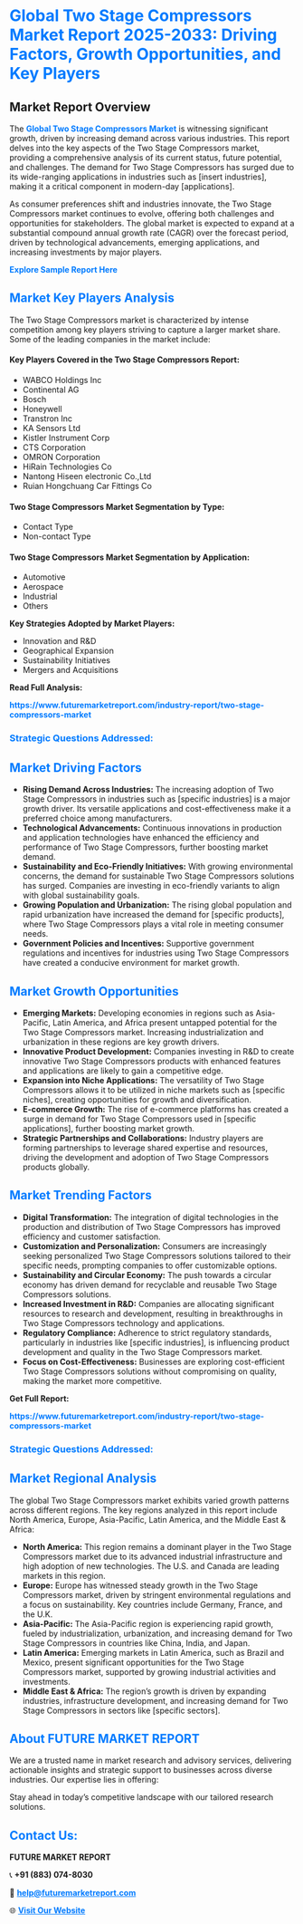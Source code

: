 <h1 style="color: #007BFF;">Global Two Stage Compressors Market Report 2025-2033: Driving Factors, Growth Opportunities, and Key Players</h1>

<section id="overview">
<h2>Market Report Overview</h2>
<p>The <a href="https://www.futuremarketreport.com/industry-report/two-stage-compressors-market" style="color: #007BFF; text-decoration: none;"><strong>Global Two Stage Compressors Market</strong></a> is witnessing significant growth, driven by increasing demand across various industries. This report delves into the key aspects of the Two Stage Compressors market, providing a comprehensive analysis of its current status, future potential, and challenges. The demand for Two Stage Compressors has surged due to its wide-ranging applications in industries such as [insert industries], making it a critical component in modern-day [applications].</p>
<p>As consumer preferences shift and industries innovate, the Two Stage Compressors market continues to evolve, offering both challenges and opportunities for stakeholders. The global market is expected to expand at a substantial compound annual growth rate (CAGR) over the forecast period, driven by technological advancements, emerging applications, and increasing investments by major players.</p>
</section>

<section id="overview">
<p><a href="https://www.futuremarketreport.com/request-sample/reportId=33311" style="color: #007BFF; text-decoration: none;"><strong>Explore Sample Report Here</strong></a></p>
</section>

<section id="key-players">
<h2 style="color: #007BFF;">Market Key Players Analysis</h2>
<p>The Two Stage Compressors market is characterized by intense competition among key players striving to capture a larger market share. Some of the leading companies in the market include:</p>
<h4>Key Players Covered in the Two Stage Compressors Report:</h4>
<ul><li>WABCO Holdings Inc</li><li>Continental AG</li><li>Bosch</li><li>Honeywell</li><li>Transtron Inc</li><li>KA Sensors Ltd</li><li>Kistler Instrument Corp</li><li>CTS Corporation</li><li>OMRON Corporation</li><li>HiRain Technologies Co</li><li>Nantong Hiseen electronic Co.,Ltd</li><li>Ruian Hongchuang Car Fittings Co</li></ul>
<h4>Two Stage Compressors Market Segmentation by Type:</h4>
<ul><li>Contact Type</li><li>Non-contact Type</li></ul>

<h4>Two Stage Compressors Market Segmentation by Application:</h4>
<ul><li>Automotive</li><li>Aerospace</li><li>Industrial</li><li>Others</li></ul>
<p><strong>Key Strategies Adopted by Market Players:</strong></p>
<ul>
<li>Innovation and R&D</li>
<li>Geographical Expansion</li>
<li>Sustainability Initiatives</li>
<li>Mergers and Acquisitions</li>
</ul>
</section>

<section>
<p><strong>Read Full Analysis: </strong></p><a href="https://www.futuremarketreport.com/industry-report/two-stage-compressors-market" style="color: #007BFF; text-decoration: none;"><strong>https://www.futuremarketreport.com/industry-report/two-stage-compressors-market</strong></a>
<h3 style="color: #007BFF;">Strategic Questions Addressed:</h3>
</section>

<section id="driving-factors">
<h2 style="color: #007BFF;">Market Driving Factors</h2>
<ul>
<li><strong>Rising Demand Across Industries:</strong> The increasing adoption of Two Stage Compressors in industries such as [specific industries] is a major growth driver. Its versatile applications and cost-effectiveness make it a preferred choice among manufacturers.</li>
<li><strong>Technological Advancements:</strong> Continuous innovations in production and application technologies have enhanced the efficiency and performance of Two Stage Compressors, further boosting market demand.</li>
<li><strong>Sustainability and Eco-Friendly Initiatives:</strong> With growing environmental concerns, the demand for sustainable Two Stage Compressors solutions has surged. Companies are investing in eco-friendly variants to align with global sustainability goals.</li>
<li><strong>Growing Population and Urbanization:</strong> The rising global population and rapid urbanization have increased the demand for [specific products], where Two Stage Compressors plays a vital role in meeting consumer needs.</li>
<li><strong>Government Policies and Incentives:</strong> Supportive government regulations and incentives for industries using Two Stage Compressors have created a conducive environment for market growth.</li>
</ul>
</section>

<section id="growth-opportunities">
<h2 style="color: #007BFF;">Market Growth Opportunities</h2>
<ul>
<li><strong>Emerging Markets:</strong> Developing economies in regions such as Asia-Pacific, Latin America, and Africa present untapped potential for the Two Stage Compressors market. Increasing industrialization and urbanization in these regions are key growth drivers.</li>
<li><strong>Innovative Product Development:</strong> Companies investing in R&D to create innovative Two Stage Compressors products with enhanced features and applications are likely to gain a competitive edge.</li>
<li><strong>Expansion into Niche Applications:</strong> The versatility of Two Stage Compressors allows it to be utilized in niche markets such as [specific niches], creating opportunities for growth and diversification.</li>
<li><strong>E-commerce Growth:</strong> The rise of e-commerce platforms has created a surge in demand for Two Stage Compressors used in [specific applications], further boosting market growth.</li>
<li><strong>Strategic Partnerships and Collaborations:</strong> Industry players are forming partnerships to leverage shared expertise and resources, driving the development and adoption of Two Stage Compressors products globally.</li>
</ul>
</section>

<section id="trending-factors">
<h2 style="color: #007BFF;">Market Trending Factors</h2>
<ul>
<li><strong>Digital Transformation:</strong> The integration of digital technologies in the production and distribution of Two Stage Compressors has improved efficiency and customer satisfaction.</li>
<li><strong>Customization and Personalization:</strong> Consumers are increasingly seeking personalized Two Stage Compressors solutions tailored to their specific needs, prompting companies to offer customizable options.</li>
<li><strong>Sustainability and Circular Economy:</strong> The push towards a circular economy has driven demand for recyclable and reusable Two Stage Compressors solutions.</li>
<li><strong>Increased Investment in R&D:</strong> Companies are allocating significant resources to research and development, resulting in breakthroughs in Two Stage Compressors technology and applications.</li>
<li><strong>Regulatory Compliance:</strong> Adherence to strict regulatory standards, particularly in industries like [specific industries], is influencing product development and quality in the Two Stage Compressors market.</li>
<li><strong>Focus on Cost-Effectiveness:</strong> Businesses are exploring cost-efficient Two Stage Compressors solutions without compromising on quality, making the market more competitive.</li>
</ul>
</section>

<section>
<p><strong>Get Full Report: </strong></p><a href="https://www.futuremarketreport.com/industry-report/two-stage-compressors-market" style="color: #007BFF; text-decoration: none;"><strong>https://www.futuremarketreport.com/industry-report/two-stage-compressors-market</strong></a>
<h3 style="color: #007BFF;">Strategic Questions Addressed:</h3>
</section>


<section id="regional-analysis">
<h2 style="color: #007BFF;">Market Regional Analysis</h2>
<p>The global Two Stage Compressors market exhibits varied growth patterns across different regions. The key regions analyzed in this report include North America, Europe, Asia-Pacific, Latin America, and the Middle East & Africa:</p>
<ul>
<li><strong>North America:</strong> This region remains a dominant player in the Two Stage Compressors market due to its advanced industrial infrastructure and high adoption of new technologies. The U.S. and Canada are leading markets in this region.</li>
<li><strong>Europe:</strong> Europe has witnessed steady growth in the Two Stage Compressors market, driven by stringent environmental regulations and a focus on sustainability. Key countries include Germany, France, and the U.K.</li>
<li><strong>Asia-Pacific:</strong> The Asia-Pacific region is experiencing rapid growth, fueled by industrialization, urbanization, and increasing demand for Two Stage Compressors in countries like China, India, and Japan.</li>
<li><strong>Latin America:</strong> Emerging markets in Latin America, such as Brazil and Mexico, present significant opportunities for the Two Stage Compressors market, supported by growing industrial activities and investments.</li>
<li><strong>Middle East & Africa:</strong> The region’s growth is driven by expanding industries, infrastructure development, and increasing demand for Two Stage Compressors in sectors like [specific sectors].</li>
</ul>
</section>

<footer>
<h2 style="color: #007BFF;">About FUTURE MARKET REPORT</h2>
<p>We are a trusted name in market research and advisory services, delivering actionable insights and strategic support to businesses across diverse industries. Our expertise lies in offering:</p>

<p>Stay ahead in today’s competitive landscape with our tailored research solutions.</p>

<h2 style="color: #007BFF;">Contact Us:</h2>
<p><strong>FUTURE MARKET REPORT</strong></p>
<p>📞 <strong>+91 (883) 074-8030</strong></p>
<p>📧 <strong><a href="mailto:help@futuremarketreport.com" style="color: #007BFF;">help@futuremarketreport.com</a></strong></p>
<p>🌐 <strong><a href="https://www.futuremarketreport.com/" style="color: #007BFF;">Visit Our Website</a></strong></p>
</footer>